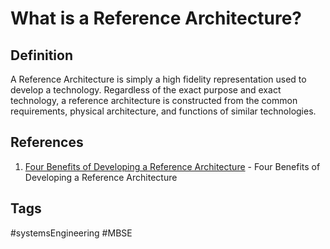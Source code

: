 # What is a Reference Architecture?

## Definition
A Reference Architecture is simply a high fidelity representation used to develop a technology. Regardless of the exact purpose and exact technology, a reference architecture is constructed from the common requirements, physical architecture, and functions of similar technologies.

## References
1. [Four Benefits of Developing a Reference Architecture](../202110021917) - Four Benefits of Developing a Reference Architecture

## Tags
#systemsEngineering #MBSE
